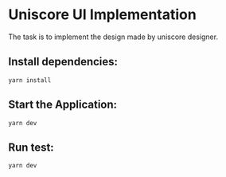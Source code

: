 # Uniscore UI Implementation
The task is to implement the design made by uniscore designer.

## Install dependencies:
```
yarn install
```

## Start the Application:
```
yarn dev
```

## Run test:
```
yarn dev
```


